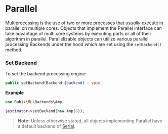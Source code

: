 # Parallel
Multiprocessing is the use of two or more processes that *usually* execute in parallel on multiple cores. Objects that implement the Parallel interface can take advantage of multi core systems by executing parts or all of their algorithm in parallel. Parallelizable objects can utilize various parallel processing Backends under the hood which are set using the `setBackend()` method.

### Set Backend
To set the backend processing engine:
```php
public setBackend(Backend $backend) : void
```

**Example**

```php
use Rubix\ML\Backends\Amp;

$estimator->setBackend(new Amp(8));
```

> **Note:** Unless otherwise stated, all objects implementing Parallel have a default backend of [Serial](backends/serial.md).